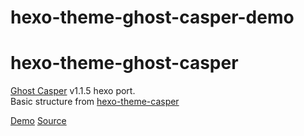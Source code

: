 # hexo-theme-ghost-casper-demo

# hexo-theme-ghost-casper
[Ghost Casper](https://github.com/TryGhost/Casper) v1.1.5 hexo port.  
Basic structure from [hexo-theme-casper](https://github.com/kywk/hexo-theme-casper)

[Demo](http://mikagmr.github.io/hexo-theme-ghost-casper-demo/)
[Source](https://github.com/MIKAGMR/hexo-theme-ghost-casper)
